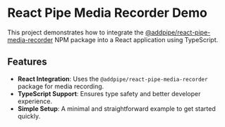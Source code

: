 # React Pipe Media Recorder Demo

This project demonstrates how to integrate the [@addpipe/react-pipe-media-recorder](https://www.npmjs.com/package/@addpipe/react-pipe-media-recorder) NPM package into a React application using TypeScript.

## Features

* **React Integration**: Uses the `@addpipe/react-pipe-media-recorder` package for media recording.
* **TypeScript Support**: Ensures type safety and better developer experience.
* **Simple Setup**: A minimal and straightforward example to get started quickly.

